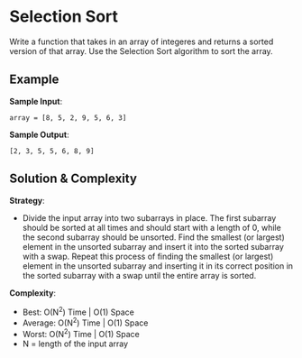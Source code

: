 # Selection Sort
Write a function that takes in an array of integeres and returns a sorted version of that array. Use the Selection Sort algorithm to sort the array.  

## Example  
__Sample Input__:  
```
array = [8, 5, 2, 9, 5, 6, 3]
```
__Sample Output__:  
```
[2, 3, 5, 5, 6, 8, 9]
```

## Solution & Complexity  
__Strategy__:  
* Divide the input array into two subarrays in place. The first subarray should be sorted at all times and should start with a length of 0, while the second subarray should be unsorted. Find the smallest (or largest) element in the unsorted subarray and insert it into the sorted subarray with a swap. Repeat this process of finding the smallest (or largest) element in the unsorted subarray and inserting it in its correct position in the sorted subarray with a swap until the entire array is sorted.  

__Complexity__:  
* Best: O(N<sup>2</sup>) Time | O(1) Space  
* Average: O(N<sup>2</sup>) Time | O(1) Space  
* Worst: O(N<sup>2</sup>) Time | O(1) Space  
* N = length of the input array